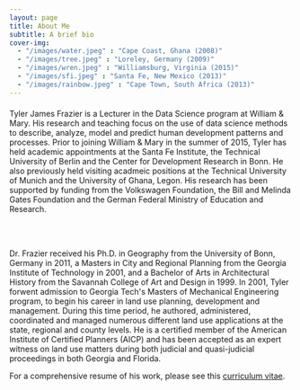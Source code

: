 ```yaml
---
layout: page
title: About Me
subtitle: A brief bio
cover-img: 
  - "/images/water.jpeg" : "Cape Coast, Ghana (2008)"
  - "/images/tree.jpeg" : "Loreley, Germany (2009)"
  - "/images/wren.jpeg" : "Williamsburg, Virginia (2015)"
  - "/images/sfi.jpeg" : "Santa Fe, New Mexico (2013)"
  - "/images/rainbow.jpeg" : "Cape Town, South Africa (2013)"
---
```


<p style = "font-family: 'Open Sans', 'Helvetica Neue', Helvetica, Arial, sans-serif;
  font-size: 20px;
  font-weight: 400;
  margin-bottom: 15px;
  text-align: justify;">

Tyler James Frazier is a Lecturer in the Data Science program at William & Mary.  His research and teaching focus on the use of data science methods to describe, analyze, model and predict human development patterns and processes.  Prior to joining William & Mary in the summer of 2015, Tyler has held academic appointments at the Santa Fe Institute, the Technical University of Berlin and the Center for Development Research in Bonn. He also previously held visiting acadmeic positions at the Technical University of Munich and the University of Ghana, Legon.  His research has been supported by funding from the Volkswagen Foundation, the Bill and Melinda Gates Foundation and the German Federal Ministry of Education and Research. 

<br>
<br>

Dr. Frazier received his Ph.D. in Geography from the University of Bonn, Germany in 2011, a Masters in City and Regional Planning from the Georgia Institute of Technology in 2001, and a Bachelor of Arts in Architectural History from the Savannah College of Art and Design in 1999.  In 2001, Tyler forwent admission to Georgia Tech's Masters of Mechanical Engineering program, to begin his career in land use planning, development and management.  During this time period, he authored, administered, coordinated and managed numerous different land use applications at the state, regional and county levels.  He is a certified member of the American Institute of Certified Planners (AICP) and has been accepted as an expert witness on land use matters during both judicial and quasi-judicial proceedings in both Georgia and Florida.

For a comprehensive resume of his work, please see this [curriculum vitae](tyler-frazier.github.io).

</p>
